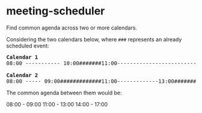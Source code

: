 # meeting-scheduler
Find common agenda across two or more calendars.

Considering the two calendars below, where `###` represents an already scheduled event:

<pre>
<b>Calendar 1</b>
08:00 ----------- 10:00#######11:00--------------------------------------------------17:00

<b>Calendar 2</b>
08:00 ----- 09:00#############11:00-------------13:00#########14:00------------------17:00
</pre>

The common agenda between them would be:

08:00 - 09:00
11:00 - 13:00
14:00 - 17:00
